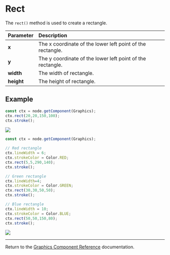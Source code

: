# Rect

The `rect()` method is used to create a rectangle.

| Parameter | Description |
| :-------------- | :----------- |
| **x** | The x coordinate of the lower left point of the rectangle. |
| **y** | The y coordinate of the lower left point of the rectangle. |
| **width** | The width of rectangle. |
| **height** | The height of rectangle. |

## Example

```ts
const ctx = node.getComponent(Graphics);
ctx.rect(20,20,150,100);
ctx.stroke();
```

<a href="rect.png"><img src="rect.png"></a>

```ts
const ctx = node.getComponent(Graphics);

// Red rectangle
ctx.lineWidth = 6;
ctx.strokeColor = Color.RED;
ctx.rect(5,5,290,140);
ctx.stroke();

// Green rectangle
ctx.lineWidth=4;
ctx.strokeColor = Color.GREEN;
ctx.rect(30,30,50,50);
ctx.stroke();

// Blue rectangle
ctx.lineWidth = 10;
ctx.strokeColor = Color.BLUE;
ctx.rect(50,50,150,80);
ctx.stroke();
```

<a href="rect2.png"><img src="rect2.png"></a>

<hr>

Return to the [Graphics Component Reference](../graphics.md) documentation.
